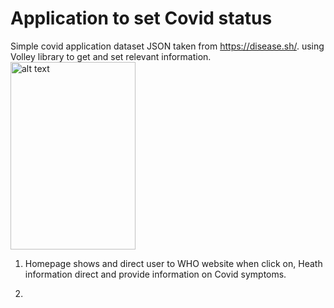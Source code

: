 # Application to set Covid status 
Simple covid application dataset JSON taken from https://disease.sh/. using Volley library to get and set relevant information. 
<img src="https://user-images.githubusercontent.com/43243626/116509386-c32ea500-a8f5-11eb-90b4-8c4e24f3d1f4.png" alt="alt text" width="200" height="300"> 
1. Homepage shows and direct user to WHO website when click on, Heath information direct and provide information on Covid symptoms.


2. 
